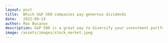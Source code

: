 ```yaml
---
layout: post
title:  Which S&P 500 companies pay generous dividends
date:   2022-09-14
author: Max Bucanov
description: S&P 500 is a great way to diversify your investment portfolio. However, picking individual stocks can be risky. In this blog you will learn how Statistics and Data Science can help you with your investment strategies.
image: /assets/images/stock_market.jpeg
---
```


